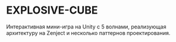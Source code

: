 # EXPLOSIVE-CUBE
Интерактивная мини-игра на Unity с 5 волнами, реализующая архитектуру на Zenject и несколько паттернов проектирования.
